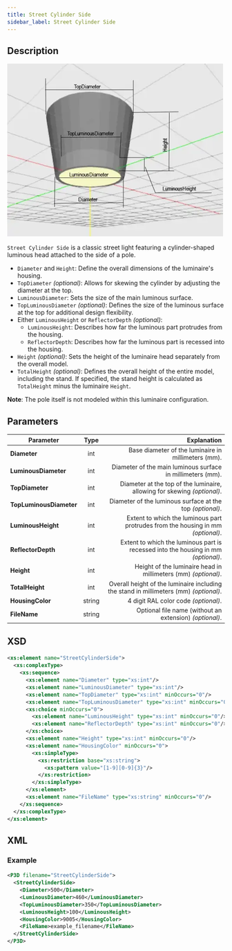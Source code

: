 ```yaml
---
title: Street Cylinder Side
sidebar_label: Street Cylinder Side
---
```


## Description

![Street Cylinder Side](/img/docs/geometry/parametric/street-cylinder-side.webp)

`Street Cylinder Side` is a classic street light featuring a cylinder-shaped luminous head attached to the side of a pole.

- `Diameter` and `Height`: Define the overall dimensions of the luminaire's housing.
- `TopDiameter` *(optional)*: Allows for skewing the cylinder by adjusting the diameter at the top.
- `LuminousDiameter`: Sets the size of the main luminous surface.
- `TopLuminousDiameter` *(optional)*: Defines the size of the luminous surface at the top for additional design flexibility.
- Either `LuminousHeight` or `ReflectorDepth` *(optional)*:
  - `LuminousHeight`: Describes how far the luminous part protrudes from the housing.
  - `ReflectorDepth`: Describes how far the luminous part is recessed into the housing.
- `Height` *(optional)*: Sets the height of the luminaire head separately from the overall model.
- `TotalHeight` *(optional)*: Defines the overall height of the entire model, including the stand. If specified, the stand height is calculated as `TotalHeight` minus the luminaire `Height`.

**Note**: The pole itself is not modeled within this luminaire configuration.

## Parameters

| **Parameter**           | Type   | Explanation                                                                         |
| ----------------------- | :----: | -----------------------------------------------------------------------------------:|
| **Diameter**            | int    | Base diameter of the luminaire in millimeters (mm).                                  |
| **LuminousDiameter**    | int    | Diameter of the main luminous surface in millimeters (mm).                           |
| **TopDiameter**         | int    | Diameter at the top of the luminaire, allowing for skewing *(optional)*.            |
| **TopLuminousDiameter** | int    | Diameter of the luminous surface at the top *(optional)*.                           |
| **LuminousHeight**      | int    | Extent to which the luminous part protrudes from the housing in mm *(optional)*.     |
| **ReflectorDepth**      | int    | Extent to which the luminous part is recessed into the housing in mm *(optional)*.   |
| **Height**              | int    | Height of the luminaire head in millimeters (mm) *(optional)*.                       |
| **TotalHeight**         | int    | Overall height of the luminaire including the stand in millimeters (mm) *(optional)*.  |
| **HousingColor**        | string | 4 digit RAL color code *(optional)*.                                                |
| **FileName**            | string | Optional file name (without an extension) *(optional)*.                             |

## XSD

```xml
<xs:element name="StreetCylinderSide">
  <xs:complexType>
    <xs:sequence>
      <xs:element name="Diameter" type="xs:int"/>
      <xs:element name="LuminousDiameter" type="xs:int"/>
      <xs:element name="TopDiameter" type="xs:int" minOccurs="0"/>
      <xs:element name="TopLuminousDiameter" type="xs:int" minOccurs="0"/>
      <xs:choice minOccurs="0">
        <xs:element name="LuminousHeight" type="xs:int" minOccurs="0"/>
        <xs:element name="ReflectorDepth" type="xs:int" minOccurs="0"/>
      </xs:choice>
      <xs:element name="Height" type="xs:int" minOccurs="0"/>
      <xs:element name="HousingColor" minOccurs="0">
        <xs:simpleType>
          <xs:restriction base="xs:string">
            <xs:pattern value="[1-9][0-9]{3}"/>
          </xs:restriction>
        </xs:simpleType>
      </xs:element>
      <xs:element name="FileName" type="xs:string" minOccurs="0"/>
    </xs:sequence>
  </xs:complexType>
</xs:element>
```

## XML

### Example

```xml
<P3D filename="StreetCylinderSide">
  <StreetCylinderSide>
    <Diameter>500</Diameter>
    <LuminousDiameter>460</LuminousDiameter>
    <TopLuminousDiameter>350</TopLuminousDiameter>
    <LuminousHeight>100</LuminousHeight>
    <HousingColor>9005</HousingColor>
    <FileName>example_filename</FileName>
  </StreetCylinderSide>
</P3D>
```
